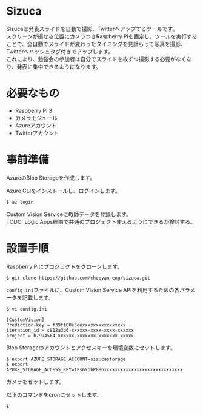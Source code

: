 # Sizuca 
Sizucaは発表スライドを自動で撮影、Twitterへアップするツールです。  
スクリーンが撮せる位置にカメラつきRaspberry Piを固定し、ツールを実行することで、全自動でスライドが変わったタイミングを見計らって写真を撮影、Twitterへハッシュタグ付きでアップします。  
これにより、勉強会の参加者は自分でスライドを枚ずつ撮影する必要がなくなり、発表に集中できるようになります。

# 必要なもの
* Raspberry Pi 3
* カメラモジュール
* Azureアカウント
* Twitterアカウント

# 事前準備

AzureのBlob Storageを作成します。

Azure CLIをインストールし、ログインします。

```
$ az login
```

Custom Vision Serviceに教師データを登録します。  
TODO: Logic Apps経由で共通のプロジェクト使えるようにできるか検討する。

# 設置手順

Raspberry Piにプロジェクトをクローンします。

```
$ git clone https://github.com/chooyan-eng/sizuca.git
```

`config.ini`ファイルに、Custom Vision Service APIを利用するための各パラメータを記載します。

```
$ vi config.ini

[CustomVision]
Prediction-key = f39ff00e5eexxxxxxxxxxxxxxxx
iteration_id = c812a3b6-xxxxxx-xxxx-xxxx-xxxxxx
project = b7994564-xxxxxx-xxxxxxx-xxxxxxx-xxxxx
```

Blob Storageのアカウントとアクセスキーを環境変数にセットします。

```
$ export AZURE_STORAGE_ACCOUNT=sizucastorage
$ export AZURE_STORAGE_ACCESS_KEY=tFs6YohP8Bhxxxxxxxxxxxxxxxxxxxxxxxxxxxxx
```

カメラをセットします。  

以下のコマンドをcronにセットします。

```
$ 
```
